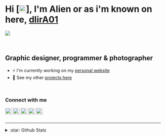 # Hi [<img src="https://arealalien.com/github/gifs/hi.gif" height="22px"/>], I'm Alien or as i'm known on here, [dlirA01][website] 

[<img src="https://arealalien.com/github/logo.jpg" />][website]

<br />

## Graphic designer, programmer & photographer

- ⚡ I'm currently working on my [personal website][website]
- 🌼 See my other [projects here][websiteProj]

<br />

### Connect with me

[<img align="left" alt="arealalien.com" height="22px" src="https://arealalien.com/github/icons/logo.svg" />][website]
[<img align="left" alt="Areal Alien - YouTube" height="22px" src="https://arealalien.com/github/icons/youtube.svg" />][youtube]
[<img align="left" alt="Areal Alien - Twitter" height="22px" src="https://arealalien.com/github/icons/twitter.svg" />][twitter]
[<img align="left" alt="Areal Alien - Instagram" height="22px" src="https://arealalien.com/github/icons/instagram.svg" />][instagram]
[<img align="left" alt="Areal Alien - Codepen" height="22px" src="https://arealalien.com/github/icons/codepen.svg" />][codepen]

<br />
<br />

---

<details>
<summary>:star: Github Stats</summary>
  
<!-- start -->

[![dlirA01's github stats](https://github-readme-stats.vercel.app/api?username=dlirA01&count_private=true&show_icons=true&theme=omni)](https://github.com/dlirA01/github-readme-stats)
<!-- end -->

</details>

[website]: https://arealalien.com
[websiteProj]: https://arealalien.com/design-lab.php
[youtube]: https://youtube.com/ArealAlien
[twitter]: https://twitter.com/Areal_Alien
[instagram]: https://instagram.com/areal_alien
[codepen]: https://codepen.io/areal_alien
